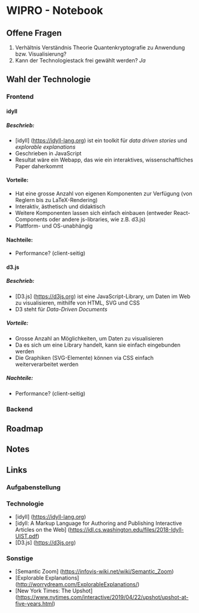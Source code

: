 # WIPRO - Notebook

## Offene Fragen

1. Verhältnis Verständnis Theorie Quantenkryptografie zu Anwendung bzw. Visualisierung?
2. Kann der Technologiestack frei gewählt werden? _Ja_

## Wahl der Technologie

### Frontend

#### idyll

##### Beschrieb:
* [idyll] (https://idyll-lang.org) ist ein toolkit für _data driven stories_ und _explorable explanations_
* Geschrieben in JavaScript
* Resultat wäre ein Webapp, das wie ein interaktives, wissenschaftliches Paper daherkommt

#### Vorteile:
* Hat eine grosse Anzahl von eigenen Komponenten zur Verfügung (von Reglern bis zu LaTeX-Rendering)
* Interaktiv, ästhetisch und didaktisch
* Weitere Komponenten lassen sich einfach einbauen (entweder React-Components oder andere js-libraries, wie z.B. d3.js)
* Plattform- und OS-unabhängig

#### Nachteile:
* Performance? (client-seitig)

#### d3.js

##### Beschrieb:
* [D3.js] (https://d3js.org) ist eine JavaScript-Library, um Daten im Web zu visualisieren, mithilfe von HTML, SVG und CSS
* D3 steht für _Data-Driven Documents_

##### Vorteile:
* Grosse Anzahl an Möglichkeiten, um Daten zu visualisieren
* Da es sich um eine Library handelt, kann sie einfach eingebunden werden
* Die Graphiken (SVG-Elemente) können via CSS einfach weiterverarbeitet werden

##### Nachteile:
* Performance? (client-seitig)

### Backend

## Roadmap

## Notes

## Links

### Aufgabenstellung

### Technologie

* [idyll] (https://idyll-lang.org)
* [idyll: A Markup Language for Authoring and Publishing Interactive Articles on the Web] (https://idl.cs.washington.edu/files/2018-Idyll-UIST.pdf)
* [D3.js] (https://d3js.org)

### Sonstige

* [Semantic Zoom] (https://infovis-wiki.net/wiki/Semantic_Zoom)
* [Explorable Explanations] (http://worrydream.com/ExplorableExplanations/)
* [New York Times: The Upshot] (https://www.nytimes.com/interactive/2019/04/22/upshot/upshot-at-five-years.html)
